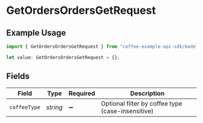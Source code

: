 # GetOrdersOrdersGetRequest

## Example Usage

```typescript
import { GetOrdersOrdersGetRequest } from "coffee-example-api-sdk/models/operations";

let value: GetOrdersOrdersGetRequest = {};
```

## Fields

| Field                                             | Type                                              | Required                                          | Description                                       |
| ------------------------------------------------- | ------------------------------------------------- | ------------------------------------------------- | ------------------------------------------------- |
| `coffeeType`                                      | *string*                                          | :heavy_minus_sign:                                | Optional filter by coffee type (case-insensitive) |